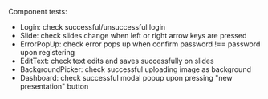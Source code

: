 Component tests:
- Login: check successful/unsuccessful login
- Slide: check slides change when left or right arrow keys are pressed
- ErrorPopUp: check error pops up when confirm password !== password upon registering
- EditText: check text edits and saves successfully on slides
- BackgroundPicker: check successful uploading image as background
- Dashboard: check successful modal popup upon pressing "new presentation" button